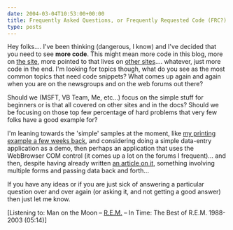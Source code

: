 ```yaml
---
date: 2004-03-04T10:53:00+00:00
title: Frequently Asked Questions, or Frequently Requested Code (FRC?)
type: posts
---
```

Hey folks.... I've been thinking (dangerous, I know) and I've decided that you need to see **more code**. This might mean more code in this blog, more on [the site](https://msdn.microsoft.com/vbasic), more pointed to that lives on [other sites](https://www.codeproject.com).... whatever, just more code in the end. I'm looking for topics though, what do you see as the most common topics that need code snippets? What comes up again and again when you are on the newsgroups and on the web forums out there?

Should we (MSFT, VB Team, Me, etc...) focus on the simple stuff for beginners or is that all covered on other sites and in the docs? Should we be focusing on those top few percentage of hard problems that very few folks have a good example for?

I'm leaning towards the 'simple' samples at the moment, like [my printing example a few weeks back](https://weblogs.asp.net/duncanma/archive/2004/01/30/65350.aspx), and considering doing a simple data-entry application as a demo, then perhaps an application that uses the WebBrowser COM control (it comes up a lot on the forums I frequent)... and then, despite having already written [an article on it](https://msdn.microsoft.com/vbasic/default.aspx?pull=/library/en-us/dv_vstechart/html/vbtchWorkingWithMultipleFormsInVisualBasicNETUpgradingToNET.asp), something involving multiple forms and passing data back and forth...

If you have any ideas or if you are just sick of answering a particular question over and over again (or asking it, and not getting a good answer) then just let me know.


  [Listening to: Man on the Moon – [R.E.M.](https://open.spotify.com/search/R/artists.E.M.) – In Time: The Best of R.E.M. 1988-2003 (05:14)]
